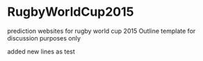 # RugbyWorldCup2015
prediction websites for rugby world cup 2015
Outline template for discussion purposes only 

added new lines as test
